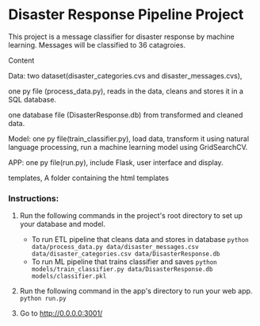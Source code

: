 # Disaster Response Pipeline Project
This project is a message classifier for disaster response by machine learning. Messages will be classified to 36 catagroies.

Content

Data:
two dataset(disaster_categories.cvs and disaster_messages.cvs),

one py file (process_data.py), reads in the data, cleans and stores it in a SQL database.

one database file (DisasterResponse.db) from transformed and cleaned data.

Model:
one py file(train_classifier.py), load data, transform it using natural language processing, run a machine learning model using GridSearchCV.

APP:
one py file(run.py), include Flask, user interface and display.

templates, A folder containing the html templates

### Instructions:
1. Run the following commands in the project's root directory to set up your database and model.

    - To run ETL pipeline that cleans data and stores in database
        `python data/process_data.py data/disaster_messages.csv data/disaster_categories.csv data/DisasterResponse.db`
    - To run ML pipeline that trains classifier and saves
        `python models/train_classifier.py data/DisasterResponse.db models/classifier.pkl`

2. Run the following command in the app's directory to run your web app.
    `python run.py`

3. Go to http://0.0.0.0:3001/



